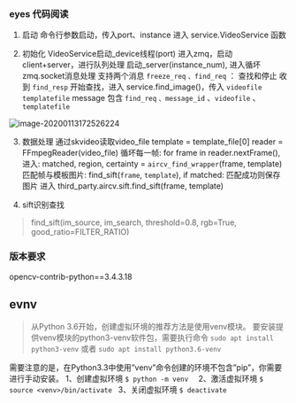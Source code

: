 ### eyes 代码阅读

1. 启动
命令行参数启动，传入port、instance
进入 service.VideoService 函数

2. 初始化
  VideoService启动_device线程(port)
  进入zmq，启动client+server，进行队列处理
  启动_server(instance_num), 进入循坏zmq.socket消息处理
  支持两个消息 `freeze_req` `、find_req` ： 查找和停止
  收到 `find_resp` 开始查找，进入 service.find_image()，传入 `videofile` `templatefile`
  message 包含 `find_req` `、message_id` 、`videofile` 、 `templatefile`

  ![image-20200113172526224](https://tva1.sinaimg.cn/large/006tNbRwgy1gav2862aztj31hq06gabs.jpg)

3. 数据处理
  通过skvideo读取video_file
  template = template_file[0]
  reader = FFmpegReader(video_file)
  循坏每一帧: for frame in reader.nextFrame(), 进入: matched, region, certainty = `aircv_find_wrapper`(frame, template)
  匹配帧与模板图片: find_sift(`frame`, `template`), if matched: 匹配成功则保存图片
  进入 third_party.aircv.sift.find_sift(frame, template)

4. sift识别查找
> find_sift(im_source, im_search, threshold=0.8, rgb=True, good_ratio=FILTER_RATIO)



### 版本要求
opencv-contrib-python==3.4.3.18

## evnv
> 从Python 3.6开始，创建虚拟环境的推荐方法是使用venv模块。 要安装提供venv模块的python3-venv软件包，需要执行命令
`sudo apt install python3-venv` 或者 `sudo apt install python3.6-venv`

需要注意的是，在Python3.3中使用”venv”命令创建的环境不包含”pip”，你需要进行手动安装。
1、创建虚拟环境
`$ python -m venv  `
2、激活虚拟环境
`$ source <venv>/bin/activate `
3、关闭虚拟环境
`$ deactivate`
